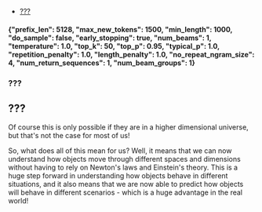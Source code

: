 - [???](#)


#### {"prefix_len": 5128, "max_new_tokens": 1500, "min_length": 1000, "do_sample": false, "early_stopping": true, "num_beams": 1, "temperature": 1.0, "top_k": 50, "top_p": 0.95, "typical_p": 1.0, "repetition_penalty": 1.0, "length_penalty": 1.0, "no_repeat_ngram_size": 4, "num_return_sequences": 1, "num_beam_groups": 1}
### ???
## ???

 Of course this is only possible if they are in a higher dimensional universe, but that's not the case for most of us!

So, what does all of this mean for us? Well, it means that we can now understand how objects move through different spaces and dimensions without having to rely on Newton's laws and Einstein's theory. This is a huge step forward in understanding how objects behave in different situations, and it also means that we are now able to predict how objects will behave in different scenarios - which is a huge advantage in the real world!